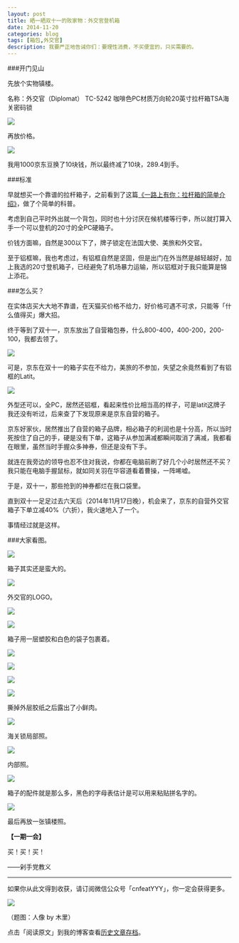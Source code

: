 ```yaml
---
layout: post
title: 晒一晒双十一的败家物：外交官登机箱
date: 2014-11-20
categories: blog
tags: [箱包,外交官]
description: 我要严正地告诫你们：要理性消费，不买便宜的，只买需要的。
---
```


###开门见山

先放个实物镇楼。

名称：外交官（Diplomat） TC-5242 咖啡色PC材质万向轮20英寸拉杆箱TSA海关密码锁

![](http://cnfeat.qiniudn.com/DSC04103.JPG)

再放价格。

![](http://cnfeat.qiniudn.com/Image-000-11-19-17-05.png)

我用1000京东豆换了10块钱，所以最终减了10块，289.4到手。

###标准

早就想买一个靠谱的拉杆箱子，之前看到了这篇[《一路上有你：拉杆箱的简单介绍》](http://jy.smzdm.com/detail/31487)，做了个简单的科普。

考虑到自己平时外出就一个背包，同时也十分讨厌在候机楼等行李，所以就打算入手一个可以登机的20寸的全PC硬箱子。

价钱方面嘛，自然是300以下了，牌子锁定在法国大使、美旅和外交官。

至于铝框嘛，我也考虑过，有铝框自然是坚固，但是出门在外当然是越轻越好，加上我选的20寸登机箱子，已经避免了机场暴力运输，所以铝框对于我只能算是锦上添花。

###怎么买？

在实体店买大大地不靠谱，在天猫买价格不给力，好价格可遇不可求，只能等「什么值得买」爆大招。

终于等到了双十一，京东放出了自营箱包券，什么800-400，400-200，200-100，我都去领了。

![](http://cnfeat.qiniudn.com/Image-001-11-19-16-59.png)

可是，京东在双十一的箱子实在不给力，美旅的不参加，失望之余竟然看到了有铝框的Latit。

![](http://cnfeat.qiniudn.com/Image-000-11-19-17-32.png)

外型还可以，全PC，居然还铝框，看起来性价比相当高的样子，可是latit这牌子我还没有听过，后来查了下发现原来是京东自营的箱子。

京东好家伙，居然推出了自营的箱子品牌，相必箱子的利润也是十分高，所以当时死按住了自己的手，硬是没有下单，这箱子从参加满减都瞬间取消了满减，我都看在眼里，虽然当时手握众多神券，但还是没有下手。

就连在我旁边的领导也忍不住对我说，你都在电脑前刷了好几个小时居然还不买？我只能在电脑手握鼠标，就如同关羽在华容道看着曹操，一阵唏嘘。

于是，双十一，那些抢到的神券都烂在我口袋里。

直到双十一足足过去六天后（2014年11月17日晚），机会来了，京东的自营外交官箱子下单立减40%（六折），我火速地入了一个。

事情经过就是这样。

###大家看图。

![](http://cnfeat.qiniudn.com/DSC04088.JPG)

箱子其实还是蛮大的。

![](http://cnfeat.qiniudn.com/DSC04089.JPG)

外交官的LOGO。

![](http://cnfeat.qiniudn.com/DSC04090.JPG)

![](http://cnfeat.qiniudn.com/DSC04091.JPG)

箱子用一层塑胶和白色的袋子包裹着。

![](http://cnfeat.qiniudn.com/DSC04092.JPG)

![](http://cnfeat.qiniudn.com/DSC04093.JPG)

![](http://cnfeat.qiniudn.com/DSC04094.JPG)

![](http://cnfeat.qiniudn.com/DSC04095.JPG)

撕掉外层胶纸之后露出了小鲜肉。

![](http://cnfeat.qiniudn.com/DSC04097.JPG)

海关锁局部照。

![](http://cnfeat.qiniudn.com/DSC04100.JPG)


内部照。

![](http://cnfeat.qiniudn.com/DSC04102.JPG)

箱子的配件就是那么多，黑色的字母表估计是可以用来粘贴拼名字的。

![](http://cnfeat.qiniudn.com/DSC04103.JPG)

最后再放一张镇楼照。


**【一期一会】**

买！买！买！

——剁手党教义

----

如果你从此文得到收获，请订阅微信公众号「cnfeatYYY」，你一定会获得更多。

![](http://cnfeat.qiniudn.com/signitrue-2014-11-15.jpg)

（题图：人像 by 木里）

点击「阅读原文」到我的博客查看[历史文章存档](http://xiaoyan.work)。


